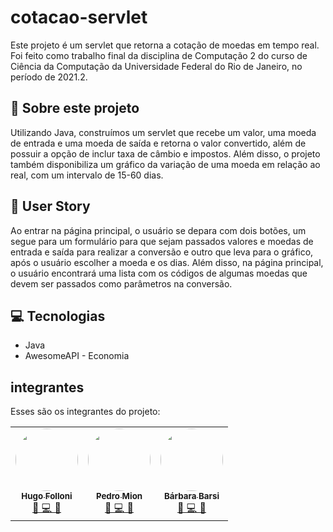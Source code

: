 # cotacao-servlet

Este projeto é um servlet que retorna a cotação de moedas em tempo real. Foi feito como trabalho final da disciplina de Computação 2 do curso de Ciência da Computação da Universidade Federal do Rio de Janeiro, no período de 2021.2.

## 📖 Sobre este projeto
Utilizando Java, construímos um servlet que recebe um valor, uma moeda de entrada e uma moeda de saída e retorna o valor convertido, além de possuir a opção de inclur taxa de câmbio e impostos. Além disso, o projeto também disponibiliza um gráfico da variação de uma moeda em relação ao real, com um intervalo de 15-60 dias.

## 🧔 User Story
Ao entrar na página principal, o usuário se depara com dois botões, um segue para um formulário para que sejam passados valores e moedas de entrada e saída para realizar a conversão e outro que leva para o gráfico, após o usuário escolher a moeda e os dias. Além disso, na página principal, o usuário encontrará uma lista com os códigos de algumas moedas que devem ser passados como parâmetros na conversão.

## 💻 Tecnologias
- Java
- AwesomeAPI - Economia

## integrantes

Esses são os integrantes do projeto:

<table>
  <tr>
    <td align="center"><a href="https://github.com/hugofolloni"><img style="border-radius: 50%;" src="https://avatars.githubusercontent.com/u/82226141?v=4" width="100px;" alt=""/><br /><sub><b>Hugo Folloni</b></sub></a><br /><a href="https://github.com/hugofolloni/cotacao-servlet/commits?author=hugofolloni" title="Hugo Folloni">🤔 💻 🚧</a></td>
    <td align="center"><a href="https://github.com/PedroMion"><img style="border-radius: 50%;" src="https://avatars.githubusercontent.com/u/91387133?v=4" width="100px;" alt=""/><br /><sub><b>Pedro Mion</b></sub></a><br /><a href="https://github.com/PedroMion/cotacao-servlet" title="Pedro Mion">🤔 💻 🚧</a></td>
    <td align="center"><a href="https://github.com/barbarabarsi"><img style="border-radius: 50%;" src="https://avatars.githubusercontent.com/u/91387186?v=4" width="100px;" alt=""/><br /><sub><b>Bárbara Barsi</b></sub></a><br /><a href="https://github.com/barbarabarsi/cotacao-servlet" title="Bárbara Barsi">🤔 💻 🚧</a></td>
  </tr>
</table>